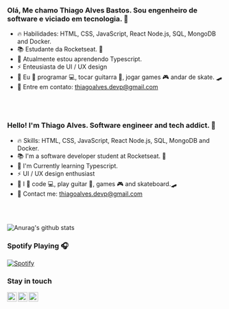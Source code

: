  ### Olá, Me chamo Thiago Alves Bastos. Sou engenheiro de software e viciado em tecnologia. :purple_heart:
         
 - :fire: Habilidades: HTML, CSS, JavaScript, React Node.js, SQL, MongoDB and Docker.  
 - 📚 Estudante da Rocketseat. 🚀
 - 🌱 Atualmente estou aprendendo Typescript.    
 - ⚡ Enteusiasta de UI / UX design
 - :boy: Eu :purple_heart: programar :computer:, tocar guitarra :guitar:, jogar games :video_game: andar de skate. 🛹
 - :email: Entre em contato: thiagoalves.devp@gmail.com

 <br /> 
 <br />
 
 ### Hello! I'm Thiago Alves. Software engineer and tech addict. :purple_heart: 
         
 - :fire: Skills: HTML, CSS, JavaScript, React Node.js, SQL, MongoDB and Docker.  
 - 📚 I'm a software developer student at Rocketseat. 🚀   
 - 🌱 I'm Currently learning Typescript.    
 - ⚡ UI / UX design enthusiast
 - :boy: I :purple_heart: code :computer:, play guitar :guitar:, games :video_game: and skateboard.🛹
 - :email: Contact me: thiagoalves.devp@gmail.com
 
 <br />
 <br />
      
     
![Anurag's github stats](https://github-readme-stats.vercel.app/api?username=the-one-who-knoccks&show_icons=true&theme=cobalt)
 
### Spotify Playing 🎧
[![Spotify](https://now-playing-spotify.vercel.app/api/spotify)](https://open.spotify.com/user/thiagoalves.informatica)
 
        
### Stay in touch
  
    
[<img align="left" alt="thiagoalves89 | LinkedIn" width="22px" src="https://cdn.jsdelivr.net/npm/simple-icons@v3/icons/linkedin.svg" target="_blank" />][linkedin]
[<img align="left" alt="the.one.who.knoccks | Instagram" width="22px" src="https://cdn.jsdelivr.net/npm/simple-icons@v3/icons/instagram.svg" target="_blank" />][instagram]
[<img align="left" alt="the-one-who-knoccks | Twitter" width="22px" src="https://cdn.jsdelivr.net/npm/simple-icons@v3/icons/twitter.svg" />][twitter]







[instagram]: https://instagram.com/the.one.who.knoccks
[linkedin]: https://linkedin.com/in/thiagoalves89
[twitter]: https://twitter.com/knoccks

